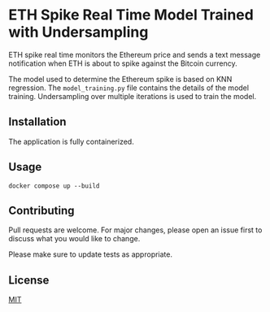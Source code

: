 # ETH Spike Real Time Model Trained with Undersampling

ETH spike real time monitors the Ethereum price and sends a text message notification when ETH is about to spike against the Bitcoin currency.

The model used to determine the Ethereum spike is based on KNN regression. The `model_training.py` file contains the details of the model training. Undersampling over multiple iterations is used to train the model.

## Installation

The application is fully containerized.

## Usage

```shell
docker compose up --build
```

## Contributing

Pull requests are welcome. For major changes, please open an issue first
to discuss what you would like to change.

Please make sure to update tests as appropriate.

## License

[MIT](https://choosealicense.com/licenses/mit/)